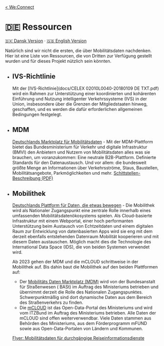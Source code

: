 [< We:Connect](README-de.md)

# 🇩🇪 Ressourcen

[🇩🇰 Dansk Version](resources-da.md) · [🇬🇧 English Version](resources.md)

Natürlich sind wir nicht die ersten, die über Mobilitätsdaten nachdenken. Hier ist eine Liste von Ressourcen, die von
Dritten zur Verfügung gestellt wurden und für dieses Projekt nützlich sein könnten.

* ## IVS-Richtlinie
  Mit der [IVS-Richtlinie](docs/CELEX 02010L0040-20180109 DE TXT.pdf) wird ein Rahmen zur Unterstützung einer
  koordinierten und kohärenten Einführung und Nutzung intelligenter Verkehrssysteme (IVS) in der Union, insbesondere
  über die Grenzen der Mitgliedstaaten hinweg, geschaffen, und es werden die dafür erforderlichen allgemeinen
  Bedingungen festgelegt.

* ## MDM
  [Deutschlands Marktplatz für Mobilitätsdaten](https://www.mdm-portal.de) - Mit der MDM-Plattform
  bietet das Bundesministerium für Verkehr und digitale Infrastruktur (BMVI) den Anbietern und Nutzern von
  Mobilitätsdaten alles was sie brauchen, um voranzukommen: Eine neutrale B2B-Plattform. Definierte Standards für den
  Datenaustausch. Und vor allem: die bundesweit größte Menge an Informationen über Verkehrsströme, Staus,
  Baustellen, Mobilitätsangebote, Parkmöglichkeiten und mehr.
  [Schittstellen-Beschreibung (PDF)](docs/mdm-technische-schnittstellenbeschreibung-v2.8.0.pdf)

* ## Mobilithek
  [Deutschlands Plattform für Daten, die etwas bewegen](https://www.bmvi.de/SharedDocs/DE/Artikel/DG/mobilithek.html) -
  Die Mobilithek wird als Nationaler Zugangspunkt eine zentrale Rolle innerhalb eines umfassenden
  Mobilitätsdatenökosystems spielen. Als Cloud-basierte Infrastruktur mit einem Webportal, einer hoch performanten
  Unterstützung beim Austausch von Echtzeitdaten und einem digitalen Raum zur Entwicklung von datenbasierten Apps wird
  sie eng mit dem derzeit ebenfalls entstehenden Datenraum Mobilität kooperieren und mit diesem Daten austauschen.
  Möglich macht dies die Technologie des International Data Space (IDS), die von beiden Systemen verwendet wird.

  Ab 2023 gehen der MDM und die mCLOUD schrittweise in der Mobilithek auf. Bis dahin baut die Mobilithek auf den beiden
  Plattformen auf:

    * Der [Mobilitäts Daten Marktplatz (MDM)](https://www.mdm-portal.de/) wird von der Bundesanstalt für Straßenwesen (
      BASt) im Auftrag des Ministeriums betrieben und übernimmt derzeit die Rolle des Nationalen Zugangspunktes.
      Schwerpunktmäßig sind dort dynamische Daten aus dem Bereich des Straßenverkehrs zu finden.
    * Die [mCLOUD](https://www.mcloud.de/) ist das Open-Data-Portal des Ministeriums und wird vom ITZBund im Auftrag des
      Ministeriums betrieben. Alle Daten der mCLOUD sind offen weiterverwendbar. Viele Daten stammen aus Behörden des
      Ministeriums, aus dem Förderprogramm mFUND sowie aus Open-Data-Portalen von Ländern und Kommunen.

  [Flyer: Mobilitätsdaten für durchgängige Reiseinformationsdienste](docs/multimodale-reisefunktionen-flyer.pdf)
